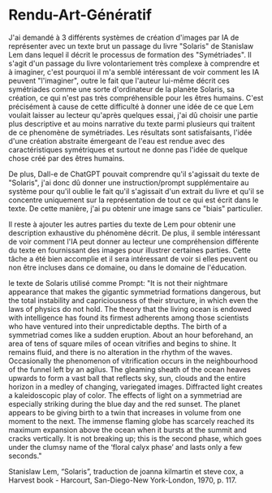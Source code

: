 # Rendu-Art-Génératif
J'ai demandé à 3 différents systèmes de création d'images par IA de représenter avec un texte brut un passage du livre "Solaris" de Stanislaw Lem dans lequel il décrit le processus de formation des "Symétriades".
Il s'agit d'un passage du livre volontariement très complexe à comprendre et à imaginer, c'est pourquoi il m'a semblé intéressant de voir comment les IA peuvent "l'imaginer", outre le fait que l'auteur lui-même décrit ces symétriades comme une sorte d'ordinateur de la planète Solaris, sa création, ce qui n'est pas très compréhensible pour les êtres humains. C'est précisément à cause de cette difficulté à donner une idée de ce que Lem voulait laisser au lecteur qu'après quelques essai, j'ai dû choisir une partie plus descriptive et au moins narrative du texte parmi plusieurs qui traitent de ce phenomène de symétriades. Les résultats sont satisfaisants, l'idée d'une création abstraite émergeant de l'eau est rendue avec des caractéristiques symétriques et surtout ne donne pas l'idée de quelque chose créé par des êtres humains.

De plus, Dall-e de ChatGPT pouvait comprendre qu'il s'agissait du texte de "Solaris", j'ai donc dû donner une instruction/prompt supplémentaire au système pour qu'il oublie le fait qu'il s'agissait d'un extrait du livre et qu'il se concentre uniquement sur la représentation de tout ce qui est écrit dans le texte. De cette manière, j'ai pu obtenir une image sans ce "biais" particulier. 

Il reste à ajouter les autres parties du texte de Lem pour obtenir une description exhaustive du phénomène décrit. De plus, il semble intéressant de voir comment l'IA peut donner au lecteur une compréhension différente du texte en fournissant des images pour illustrer certaines parties. Cette tâche a été bien accomplie et il sera intéressant de voir si elles peuvent ou non être incluses dans ce domaine, ou dans le domaine de l'éducation. 

le texte de Solaris utilisé comme Prompt:
"It is not their nightmare appearance that makes the gigantic symmetriad formations dangerous, but the total instability and capriciousness of their structure, in which even the laws of physics do not hold. The theory that the living ocean is endowed with intelligence has found its firmest adherents among those scientists who have ventured into their unpredictable depths.
The birth of a symmetriad comes like a sudden eruption. About an hour beforehand, an area of tens of square miles of ocean vitrifies and begins to shine. It remains fluid, and there is no alteration in the rhythm of the waves. Occasionally the phenomenon of vitrification occurs in the neighbourhood of the funnel left by an agilus. The gleaming sheath of the ocean heaves upwards to form a vast ball that reflects sky, sun, clouds and the entire horizon in a medley of changing, variegated images. Diffracted light creates a kaleidoscopic play of color.
The effects of light on a symmetriad are especially striking during the blue day and the red sunset. The planet appears to be giving birth to a twin that increases in volume from one moment to the next. The immense flaming globe has scarcely reached its maximum expansion above the ocean when it bursts at the summit and cracks vertically. It is not breaking up; this is the second phase, which goes under the clumsy name of the ‘floral calyx phase’ and lasts only a few seconds."

Stanislaw Lem, “Solaris”, traduction de joanna kilmartin et steve cox, a Harvest book - Harcourt, San-Diego-New York-London, 1970, p. 117.


